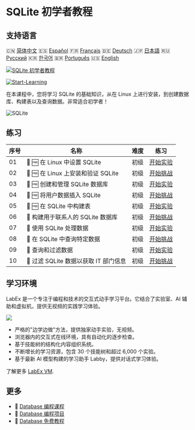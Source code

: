 # SQLite 初学者教程

## 支持语言

🇨🇳 [简体中文](README_zh.md) 🇪🇸 [Español](README_es.md) 🇫🇷 [Français](README_fr.md) 🇩🇪 [Deutsch](README_de.md) 🇯🇵 [日本語](README_ja.md) 🇷🇺 [Русский](README_ru.md) 🇰🇷 [한국어](README_ko.md) 🇧🇷 [Português](README_pt.md) 🇺🇸 [English](README.md) 

[![SQLite 初学者教程](https://cover-creator.labex.io/sqlite-for-beginners.png?lang=zh)](https://labex.io/zh/courses/sqlite-for-beginners)

[![Start-Learning](https://img.shields.io/badge/Start-Learning-whitesmoke?style=for-the-badge)](https://labex.io/zh/courses/sqlite-for-beginners)

在本课程中，您将学习 SQLite 的基础知识，从在 Linux 上进行安装，到创建数据库、构建表以及查询数据。非常适合初学者！

![SQLite](https://img.shields.io/badge/SQLite-whitesmoke?style=for-the-badge&logo=sqlite)


## 练习

|   序号 | 名称                                   | 难度   | 练习                                                                                                                      |
|--------|----------------------------------------|--------|---------------------------------------------------------------------------------------------------------------------------|
|     01 | 📖 🆓 在 Linux 中设置 SQLite           | 初级   | <a target='_blank' href='https://labex.io/zh/tutorials/sqlite-setting-up-sqlite-in-linux-552335'>开始实验</a>             |
|     02 | 🎯 🆓 在 Linux 上安装和验证 SQLite     | 初级   | <a target='_blank' href='https://labex.io/zh/tutorials/sqlite-install-and-verify-sqlite-on-linux-552579'>开始挑战</a>     |
|     03 | 📖 🆓 创建和管理 SQLite 数据库         | 初级   | <a target='_blank' href='https://labex.io/zh/tutorials/sqlite-creating-and-managing-sqlite-databases-552337'>开始实验</a> |
|     04 | 🎯 🆓 将用户数据插入 SQLite            | 初级   | <a target='_blank' href='https://labex.io/zh/tutorials/insert-user-data-into-sqlite-552580'>开始挑战</a>                  |
|     05 | 📖 🆓 在 SQLite 中构建表               | 初级   | <a target='_blank' href='https://labex.io/zh/tutorials/sqlite-building-tables-in-sqlite-552336'>开始实验</a>              |
|     06 | 🎯  构建用于联系人的 SQLite 数据库     | 初级   | <a target='_blank' href='https://labex.io/zh/tutorials/sqlite-build-sqlite-database-for-contacts-552582'>开始挑战</a>     |
|     07 | 📖  使用 SQLite 处理数据               | 初级   | <a target='_blank' href='https://labex.io/zh/tutorials/sqlite-working-with-data-in-sqlite-552340'>开始实验</a>            |
|     08 | 🎯  在 SQLite 中查询特定数据           | 初级   | <a target='_blank' href='https://labex.io/zh/tutorials/sqlite-query-specific-data-in-sqlite-552586'>开始挑战</a>          |
|     09 | 📖  查询和过滤数据                     | 初级   | <a target='_blank' href='https://labex.io/zh/tutorials/sqlite-querying-and-filtering-data-552338'>开始实验</a>            |
|     10 | 🎯  过滤 SQLite 数据以获取 IT 部门信息 | 初级   | <a target='_blank' href='https://labex.io/zh/tutorials/sqlite-filter-sqlite-data-for-it-department-552585'>开始挑战</a>   |

## 学习环境

LabEx 是一个专注于编程和技术的交互式动手学习平台。它结合了实验室、AI 辅助和虚拟机，提供无视频的实践学习体验。

![](https://tutorial-screenshot.getvm.io/images/vm-1725247253.png)

- 严格的"边学边做"方法，提供独家动手实验，无视频。
- 浏览器内的交互式在线环境，具有自动化的逐步检查。
- 基于技能树的结构化内容组织系统。
- 不断增长的学习资源，包含 30 个技能树和超过 6,000 个实验。
- 基于最新 AI 模型构建的学习助手 Labby，提供对话式学习体验。

了解更多 [LabEx VM](https://support.labex.io/using-labex/virtual-machine).

## 更多

- 🔗 [Database 编程课程](https://github.com/labex-labs/awesome-programming-courses)
- 🔗 [Database 编程项目](https://github.com/labex-labs/awesome-programming-projects)
- 🔗 [Database 免费教程](https://github.com/labex-labs/database-free-tutorials)

